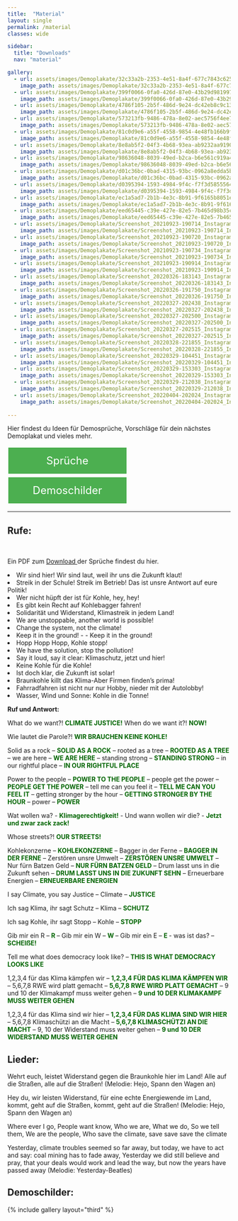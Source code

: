 ```yaml
---
title:  "Material"
layout: single
permalink: /material
classes: wide

sidebar:
  title: "Downloads"
  nav: "material"

gallery:
  - url: assets/images/Demoplakate/32c33a2b-2353-4e51-8a4f-677c7843c625.jpg
    image_path: assets/images/Demoplakate/32c33a2b-2353-4e51-8a4f-677c7843c625.jpg
  - url: assets/images/Demoplakate/399f0066-0fa0-426d-87e0-43b29d981997.jpg
    image_path: assets/images/Demoplakate/399f0066-0fa0-426d-87e0-43b29d981997.jpg
  - url: assets/images/Demoplakate/4786f105-2b5f-486d-9e24-dc42eb8c9c13.jpg
    image_path: assets/images/Demoplakate/4786f105-2b5f-486d-9e24-dc42eb8c9c13.jpg
  - url: assets/images/Demoplakate/573213fb-9486-478a-8e02-aec5756f4ee7.jpg
    image_path: assets/images/Demoplakate/573213fb-9486-478a-8e02-aec5756f4ee7.jpg
  - url: assets/images/Demoplakate/81c0d9e6-a55f-4558-9854-4e48fb166b9f.jpg
    image_path: assets/images/Demoplakate/81c0d9e6-a55f-4558-9854-4e48fb166b9f.jpg
  - url: assets/images/Demoplakate/8e8ab5f2-04f3-4b68-93ea-ab9232aa9190.jpg
    image_path: assets/images/Demoplakate/8e8ab5f2-04f3-4b68-93ea-ab9232aa9190.jpg
  - url: assets/images/Demoplakate/98636048-8039-49ed-b2ca-b6e561c919a4.jpg
    image_path: assets/images/Demoplakate/98636048-8039-49ed-b2ca-b6e561c919a4.jpg
  - url: assets/images/Demoplakate/d01c36bc-0bad-4315-93bc-0962a8edda5b.jpg
    image_path: assets/images/Demoplakate/d01c36bc-0bad-4315-93bc-0962a8edda5b.jpg
  - url: assets/images/Demoplakate/d0395394-1593-4984-9f4c-f7f3d5855564.jpg
    image_path: assets/images/Demoplakate/d0395394-1593-4984-9f4c-f7f3d5855564.jpg
  - url: assets/images/Demoplakate/ec1a5ad7-2b1b-4e3c-8b91-9f6165b8051e.jpg
    image_path: assets/images/Demoplakate/ec1a5ad7-2b1b-4e3c-8b91-9f6165b8051e.jpg
  - url: assets/images/Demoplakate/eed65445-c39e-427e-82e5-7b465d98b35c.jpg
    image_path: assets/images/Demoplakate/eed65445-c39e-427e-82e5-7b465d98b35c.jpg
  - url: assets/images/Demoplakate/Screenshot_20210923-190714_Instagram.jpg
    image_path: assets/images/Demoplakate/Screenshot_20210923-190714_Instagram.jpg
  - url: assets/images/Demoplakate/Screenshot_20210923-190720_Instagram.jpg
    image_path: assets/images/Demoplakate/Screenshot_20210923-190720_Instagram.jpg
  - url: assets/images/Demoplakate/Screenshot_20210923-190734_Instagram.jpg
    image_path: assets/images/Demoplakate/Screenshot_20210923-190734_Instagram.jpg
  - url: assets/images/Demoplakate/Screenshot_20210923-190914_Instagram.jpg
    image_path: assets/images/Demoplakate/Screenshot_20210923-190914_Instagram.jpg
  - url: assets/images/Demoplakate/Screenshot_20220326-183143_Instagram.jpg
    image_path: assets/images/Demoplakate/Screenshot_20220326-183143_Instagram.jpg
  - url: assets/images/Demoplakate/Screenshot_20220326-191750_Instagram.jpg
    image_path: assets/images/Demoplakate/Screenshot_20220326-191750_Instagram.jpg
  - url: assets/images/Demoplakate/Screenshot_20220327-202438_Instagram.jpg
    image_path: assets/images/Demoplakate/Screenshot_20220327-202438_Instagram.jpg
  - url: assets/images/Demoplakate/Screenshot_20220327-202500_Instagram.jpg
    image_path: assets/images/Demoplakate/Screenshot_20220327-202500_Instagram.jpg
  - url: assets/images/Demoplakate/Screenshot_20220327-202515_Instagram.jpg
    image_path: assets/images/Demoplakate/Screenshot_20220327-202515_Instagram.jpg
  - url: assets/images/Demoplakate/Screenshot_20220328-221855_Instagram.jpg
    image_path: assets/images/Demoplakate/Screenshot_20220328-221855_Instagram.jpg
  - url: assets/images/Demoplakate/Screenshot_20220329-104451_Instagram.jpg
    image_path: assets/images/Demoplakate/Screenshot_20220329-104451_Instagram.jpg
  - url: assets/images/Demoplakate/Screenshot_20220329-153303_Instagram.jpg
    image_path: assets/images/Demoplakate/Screenshot_20220329-153303_Instagram.jpg
  - url: assets/images/Demoplakate/Screenshot_20220329-212038_Instagram.jpg
    image_path: assets/images/Demoplakate/Screenshot_20220329-212038_Instagram.jpg
  - url: assets/images/Demoplakate/Screenshot_20220404-202024_Instagram.jpg
    image_path: assets/images/Demoplakate/Screenshot_20220404-202024_Instagram.jpg
    
---
```


Hier findest du Ideen für Demosprüche, Vorschläge für dein nächstes Demoplakat und vieles mehr. <br>

<p> </p>

<style>
.button1 {
  border: none;
  color: white;
  padding: 15px 15px;
  text-align: center;
  text-decoration: none;
  display: inline-block;
  font-size: 24px;
  margin: 4px 2px;
  cursor: pointer;
  width: 47%;
}
.button2 {
  border: none;
  color: white;
  padding: 15px 15px;
  text-align: center;
  text-decoration: none;
  display: inline-block;
  font-size: 24px;
  margin: 4px 2px;
  cursor: pointer;
  width: 47%;
}  
  
.button1 {background-color: #4CAF50;} /* Green */
.button2 {background-color: #4CAF50;} /* Green */
</style>

<a class="button1" href="#Sprüche"
       target="" style="color: white" >Sprüche</a>
<a class="button2" href="#Demoschilder"
       target="" style="color: white" >Demoschilder</a>
       
  <p> </p>

<hr>

<a name="Sprüche"> </a>

<h2> Rufe: </h2> <br>

Ein PDF zum <a href="https://fridaysforfuture-landau.de/assets/Demos/GK%2003.03.23/Lieder%20und%20Rufe%20DINA5.pdf" target="_blank"> Download </a> der Sprüche findest du hier.

<li> Wir sind hier! Wir sind laut, weil ihr uns die Zukunft klaut!
<li> Streik in der Schule! Streik im Betrieb! Das ist unsre Antwort auf eure Politik!
<li> Wer nicht hüpft der ist für Kohle, hey, hey!
<li> Es gibt kein Recht auf Kohlebagger fahren!
<li> Solidarität und Widerstand, Klimastreik in jedem Land!
<li> We are unstoppable, another world is possible!
<li> Change the system, not the climate!
<li> Keep it in the ground! - - Keep it in the ground!
<li> Hopp Hopp Hopp, Kohle stopp!
<li> We have the solution, stop the pollution!
<li> Say it loud, say it clear: Klimaschutz, jetzt und hier!
<li> Keine Kohle für die Kohle!
<li> Ist doch klar, die Zukunft ist solar!
<li> Braunkohle killt das Klima-Aber Firmen finden’s prima!
<li> Fahrradfahren ist nicht nur nur Hobby, nieder mit der Autolobby!
<li> Wasser, Wind und Sonne: Kohle in die Tonne! <br>
  
  <p> </p>
  
<b> Ruf und Antwort:  </b>  <br>
<p>What do we want?! <b style="color: darkgreen;">CLIMATE JUSTICE!</b> When do we want it?! <b style="color: darkgreen;">NOW!</b></p>

<p>Wie lautet die Parole?! <b style="color: darkgreen;">WIR BRAUCHEN KEINE KOHLE!</b></p>

<p>Solid as a rock – <b style="color: darkgreen;">SOLID AS A ROCK</b> – rooted as a tree – <b style="color: darkgreen;">ROOTED AS A TREE</b> – we are here – <b style="color: darkgreen;">WE ARE HERE</b> – standing strong – <b style="color: darkgreen;">STANDING STRONG</b> – in our rightful place – <b style="color: darkgreen;">IN OUR RIGHTFUL PLACE</b></p>

<p>Power to the people – <b style="color: darkgreen;">POWER TO THE PEOPLE</b> – people get the power – <b style="color: darkgreen;">PEOPLE GET THE POWER</b> – tell me can you feel it – <b style="color: darkgreen;">TELL ME CAN YOU FEEL IT</b> – getting stronger by the hour – <b style="color: darkgreen;">GETTING STRONGER BY THE HOUR</b> – power – <b style="color: darkgreen;">POWER</b></p>

<p>Wat wollen wa? - <b style="color: darkgreen;">Klimagerechtigkeit!</b> - Und wann wollen wir die? - <b style="color: darkgreen;">Jetzt und zwar zack zack!</b></p>

<p>Whose streets?! <b style="color: darkgreen;">OUR STREETS!</b></p>

<p>Kohlekonzerne – <b style="color: darkgreen;">KOHLEKONZERNE</b> – Bagger in der Ferne – <b style="color: darkgreen;">BAGGER IN DER FERNE</b> – Zerstören unsre Umwelt – <b style="color: darkgreen;">ZERSTÖREN UNSRE UMWELT</b> – Nur fürn Batzen Geld – <b style="color: darkgreen;">NUR FÜRN BATZEN GELD</b> – Drum lasst uns in die Zukunft sehen – <b style="color: darkgreen;">DRUM LASST UNS IN DIE ZUKUNFT SEHN</b> – Erneuerbare Energien – <b style="color: darkgreen;">ERNEUERBARE ENERGIEN</b></p>

<p>I say Climate, you say Justice – Climate – <b style="color: darkgreen;">JUSTICE</b></p>

<p>Ich sag Klima, ihr sagt Schutz – Klima – <b style="color: darkgreen;">SCHUTZ</b></p>

<p>Ich sag Kohle, ihr sagt Stopp – Kohle – <b style="color: darkgreen;">STOPP</b></p>

<p>Gib mir ein R – <b style="color: darkgreen;"> R </b> – Gib mir ein W – <b style="color: darkgreen;"> W </b> – Gib mir ein E – <b style="color: darkgreen;"> E </b> - was ist das? – <b style="color: darkgreen;">SCHEIẞE!</b></p>

<p>Tell me what does democracy look like? – <b style="color: darkgreen;">THIS IS WHAT DEMOCRACY LOOKS LIKE</b></p>

<p>1,2,3,4 für das Klima kämpfen wir – <b style="color: darkgreen;"> 1,2,3,4 FÜR DAS KLIMA KÄMPFEN WIR</b> – 5,6,7,8 RWE wird platt gemacht – <b style="color: darkgreen;"> 5,6,7,8 RWE WIRD PLATT GEMACHT</b> – 9 und 10 der Klimakampf muss weiter gehen – <b style="color: darkgreen;"> 9 und 10 DER KLIMAKAMPF MUSS WEITER GEHEN</b></p>

<p>1,2,3,4 für das Klima sind wir hier – <b style="color: darkgreen;">1,2,3,4 FÜR DAS KLIMA SIND WIR HIER</b> – 5,6,7,8 Klimaschützi an die Macht – <b style="color: darkgreen;">5,6,7,8 KLIMASCHÜTZI AN DIE MACHT</b> – 9, 10 der Widerstand muss weiter gehen – <b style="color: darkgreen;">9 und 10 DER WIDERSTAND MUSS WEITER GEHEN</b></p>

  <p> </p>
  
<h2> Lieder: </h2>
<p> Wehrt euch, leistet Widerstand gegen die Braunkohle hier im Land! Alle auf die Straßen, alle auf die Straßen! (Melodie: Hejo, Spann den Wagen an) </p>
<p> Hey du, wir leisten Widerstand, für eine echte Energiewende im Land, kommt, geht auf die Straßen, kommt, geht auf die Straßen! (Melodie: Hejo, Spann den Wagen an)
<p> Where ever I go, People want know, Who we are, What we do, So we tell them, We are the people, Who save the climate, save save save the climate </p>
<p> Yesterday, climate troubles seemed so far away, but today, we have to act and say: coal mining has to fade away, Yesterday we did still believe and pray, that your deals would work and lead the way, but now the years have passed away (Melodie: Yesterday-Beatles) </p>
  
  <p> </p> 
  
<a name="Demoschilder"> </a>
<h2> Demoschilder: </h2>
  {% include gallery layout="third" %}
  
  <p> </p>
  <p> </p>
  
